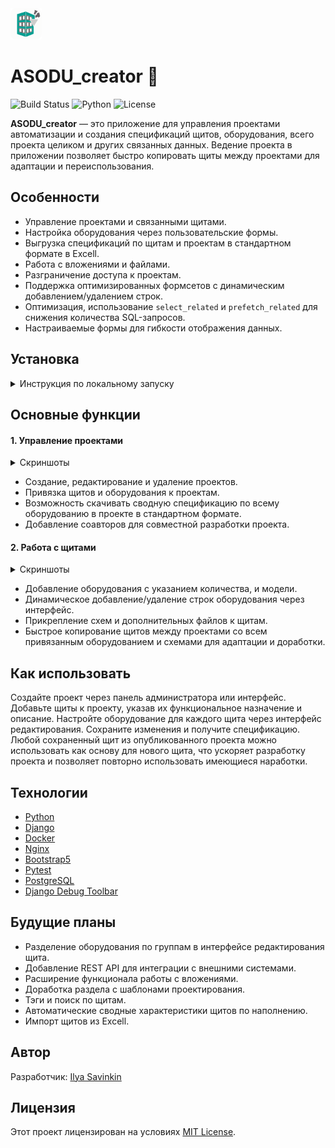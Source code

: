 <img src="screenshots/logo.png" alt="ASODU_creator Logo" width="50">

# ASODU_creator 🤖
![Build Status](https://github.com/botanikboy/ASODU_creator/actions/workflows/main.yml/badge.svg)
![Python](https://img.shields.io/badge/python-3.9+-blue)
![License](https://img.shields.io/badge/license-MIT-green)

**ASODU_creator** — это приложение для управления проектами автоматизации и создания спецификаций щитов, оборудования, всего проекта целиком и других связанных данных. Ведение проекта в приложении позволяет быстро копировать щиты между проектами для адаптации и переиспользования.

## Особенности

- Управление проектами и связанными щитами.
- Настройка оборудования через пользовательские формы.
- Выгрузка спецификаций по щитам и проектам в стандартном формате в Excell.
- Работа с вложениями и файлами.
- Разграничение доступа к проектам.
- Поддержка оптимизированных формсетов с динамическим добавлением/удалением строк.
- Оптимизация, использование `select_related` и `prefetch_related` для снижения количества SQL-запросов.
- Настраиваемые формы для гибкости отображения данных.

## Установка
<details>
<summary>Инструкция по локальному запуску</summary>

### 1. Клонирование репозитория

```bash
git clone https://github.com/botanikboy/ASODU_creator.git
cd ASODU_creator
```
### 2. Установка зависимостей
Убедитесь, что у вас установлен Python 3.9+ и виртуальное окружение. Для запуска базы данных также потребуется Docker.

```bash
python -m venv venv
source venv/bin/activate  # Для Linux/MacOS
venv\Scripts\activate     # Для Windows
pip install -r requirements.txt
```
### 3. Настройка базы данных
Создате `.env` файл, указав параметры подключения к вашей базе данных и режим работы сервера, (см. [`.env.example`](/infra-dev/.env.example) для примера). Разместите файл в папке `infra-dev`, а также рядом с файлом [`settings.py`](/ASODU/ASODU/settings.py) (для запуска dev сервера).

В репозитории в папке `infra-dev` лежит .yaml файл для запуска базы данных и nginx в контейнере.
Для ознакомления рекомендуется запустить только контейнер базы данных (имя контейнера - `db`) и воспользоваться development сервером django.
```bash
docker compose up db -d
```
Создайте базу данных и примените миграции:

```bash
python manage.py migrate
```
### 4. Запуск тестов
Запустите тесты для проверки функционирования проекта
```bash
cd ASODU
pytest
```
Дождитесь выполнения всех тестов.
### 5. Загрузка фикстур
Для ознакомления с функционалом приложения можно загрузить подготовленные данные в базу.
```bash
python manage.py loaddata fixtures.json
```
### 6. Запуск сервера разработки
```bash
python manage.py runserver
```
Приложение будет доступно по адресу [http://127.0.0.1:8000](http://127.0.0.1:8000).
</details>

## Основные функции
#### 1. Управление проектами
<details>
<summary>Скриншоты</summary>

**Главная страница**
  <img src="screenshots/my_projects.png" alt="Главная страница" width="500">

**Карточка проекта**
  <img src="screenshots/project_details.png" alt="Карточка проекта" width="500">

**Добавление соавтора к проекту**
  <img src="screenshots/coauthor.png" alt="Добавление соавтора к проекту" width="500">

</details>

- Создание, редактирование и удаление проектов.
- Привязка щитов и оборудования к проектам.
- Возможность скачивать сводную спецификацию по всему оборудованию в проекте в стандартном формате.
- Добавление соавторов для совместной разработки проекта.
#### 2. Работа с щитами
<details>
<summary>Скриншоты</summary>

- **Карточка щита**
  <img src="screenshots/panel_details.png" alt="Карточка щита" width="500">

- **Редактирование наполнения щита**
  <img src="screenshots/panel_edit.png" alt="Редактирование наполнения щита" width="500">

- **Копирование всего щита**
  <img src="screenshots/panel_copy.png" alt="Копирование всего щита" width="500">

</details>


- Добавление оборудования с указанием количества, и модели.
- Динамическое добавление/удаление строк оборудования через интерфейс.
- Прикрепление схем и дополнительных файлов к щитам.
- Быстрое копирование щитов между проектами со всем привязанным оборудованием и схемами для адаптации и доработки.
## Как использовать
Создайте проект через панель администратора или интерфейс.
Добавьте щиты к проекту, указав их функциональное назначение и описание.
Настройте оборудование для каждого щита через интерфейс редактирования.
Сохраните изменения и получите спецификацию. Любой сохраненный щит из опубликованного проекта можно использовать как основу для нового щита, что ускоряет разработку проекта и позволяет повторно использовать имеющиеся наработки.
## Технологии
- [Python](https://www.python.org/)
- [Django](https://www.djangoproject.com/)
- [Docker](https://www.docker.com/)
- [Nginx](https://nginx.org/)
- [Bootstrap5](https://getbootstrap.com/docs/5.0/getting-started/introduction/)
- [Pytest](https://docs.pytest.org/en/stable/)
- [PostgreSQL](https://www.postgresql.org/)
- [Django Debug Toolbar](https://django-debug-toolbar.readthedocs.io/en/latest/)
## Будущие планы
- Разделение оборудования по группам в интерфейсе редактирования щита.
- Добавление REST API для интеграции с внешними системами.
- Расширение функционала работы с вложениями.
- Доработка раздела с шаблонами проектирования.
- Тэги и поиск по щитам.
- Автоматические сводные характеристики щитов по наполнению.
- Импорт щитов из Excell.
## Автор
Разработчик: [Ilya Savinkin](https://www.linkedin.com/in/ilya-savinkin-6002a711/)

## Лицензия
Этот проект лицензирован на условиях [MIT License](LICENSE).
